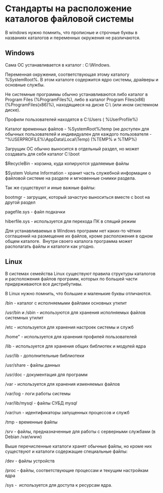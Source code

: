 # Стандарты на расположение каталогов файловой системы

В windows нужно помнить, что прописные и строчные буквы в названиях каталогов и переменных окружения не различаются.

## Windows

Сама ОС устанавливается в каталог : C:\Windows. 

Переменная окружения, соответствующая этому каталогу %SystemRoot%. В этом каталоге содержится ядро системы, драйверы и основные службы.

Не системные программы обычно устанавливаются либо каталог в Program Files (%ProgramFiles%), либо в каталог Program Files(x86) (%ProgramFiles(х86)%), находящиеся на диске C:\ (или ином системном диске).

Профили пользователей находятся в C:\Users ( %UserProfile%)

Каталог временных файлов - %SystemRoot%/temp (не доступен для обычных пользователей и индивидуален для каждого пользователя - "%USERPROFILE%\AppData\Local\Temp) (%TEMP% и %TMP%)

Загрущик ОС обычно выносится в отдельный раздел, но может создавать для себя каталог C:\boot

$RecycleBin - корзина, куда копируются удаляемые файлы

$System Volume Information - хранит часть служебной информации о файловой системе на разделе и мгновенные снимки раздела.

Так же существуют и иные важные файлы: 

bootmgr - загрущик, который зачастую выноситься вместе с boot на другой раздел

pagefile.sys - файл подкачки

hiberfile.sys - используется для перехода ПК в спящий режим

Для устанавливаемых в Windows программ нет каких-то чётких соглашений на размещение их файлов, кроме расположения в одном общем каталоге. 
Внутри своего каталога программа может располагать файлы и каталоги как угодно.

## Linux

В системах семейства Linux существуют правила структуры каталогов и расположения файлов программ, которых по большей части придерживаются все дистрибутивы. 

В Linux нужно помнить, что большие и маленькие буквы отличаются.

/bin - каталог с исполняемыми файлами основных утилит

/usr/bin и /sbin - используются для хранения исполняемых файлов системных утилит

/etc - используется для хранения настроек системы и служб

/home" - используется для хранения профилей пользователей

/lib - используется для хранения общих библиотек и модулей ядра

/usr/lib - дополнительные библиотеки

/usr/share - файлы данных

/usr/doc - документация для программ

/var - используется для хранения изменяемых файлов

/var/log - логи работы системы  

/var/lib/mysql - файлы СУБД *mysql*

/var/run - идентификаторы запущенных процессов и служб

/tmp - временные файлы

/srv - файлы, предназначенные для работы с серверными службами (в Debian /var/www)

Выше перечисленные каталоги хранят обычные файлы, но кроме них существуют и каталоги содержащие специальные файлы:

/dev - файлы устройств

/proc - файлы, соответствующие процессам и текущим настройкам ядра

/sys -  используется для доступа к ресурсам ядра.
